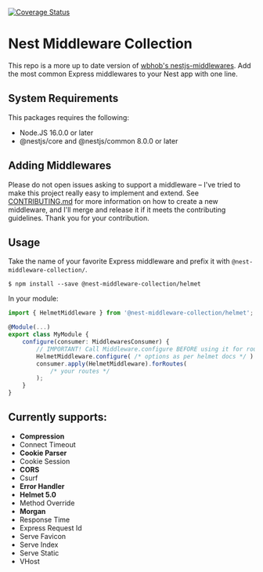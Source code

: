 [![Coverage Status](https://coveralls.io/repos/github/asheliahut/nest-middlewares/badge.svg?branch=master)](https://coveralls.io/github/asheliahut/nest-middlewares?branch=master)
# Nest Middleware Collection

This repo is a more up to date version of [wbhob's nestjs-middlewares](https://github.com/wbhob/nest-middlewares).
Add the most common Express middlewares to your Nest app with one line.

## System Requirements
This packages requires the following:
- Node.JS 16.0.0 or later
- @nestjs/core and @nestjs/common 8.0.0 or later

## Adding Middlewares
Please do not open issues asking to support a middleware – I've tried to make this project really easy to implement and extend. See [CONTRIBUTING.md](CONTRIBUTING.md) for more information on how to create a new middleware, and I'll merge and release it if it meets the contributing guidelines. Thank you for your contribution.

## Usage
Take the name of your favorite Express middleware and prefix it with `@nest-middleware-collection/`.
```
$ npm install --save @nest-middleware-collection/helmet
```
In your module:
```ts
import { HelmetMiddleware } from '@nest-middleware-collection/helmet'; // (look around in the source code for the exact class name)

@Module(...)
export class MyModule {
    configure(consumer: MiddlewaresConsumer) {
        // IMPORTANT! Call Middleware.configure BEFORE using it for routes
        HelmetMiddleware.configure( /* options as per helmet docs */ )
        consumer.apply(HelmetMiddleware).forRoutes(
            /* your routes */
        );
    }
}
```


## Currently supports:
- **Compression**
- Connect Timeout
- **Cookie Parser**
- Cookie Session
- **CORS**
- Csurf
- **Error Handler**
- **Helmet 5.0**
- Method Override
- **Morgan**
- Response Time
- Express Request Id
- Serve Favicon
- Serve Index
- Serve Static
- VHost

